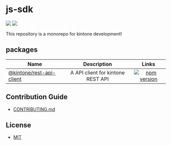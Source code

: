 # js-sdk

[![](https://github.com/kintone/js-sdk/workflows/test/badge.svg)](https://github.com/kintone/js-sdk/actions?workflow=test)
[![](https://github.com/kintone/js-sdk/workflows/lint/badge.svg)](https://github.com/kintone/js-sdk/actions?workflow=lint)

This repository is a monorepo for kintone development!

## packages

| Name               | Description                                       | Links    |
| ------------------ | :-----------------------------------------------: | :------: |
| [@kintone/rest-api-client](packages/rest-api-client) | A API client for kintone REST API | [![npm version](https://badge.fury.io/js/%40kintone%2Frest-api-client.svg)](https://badge.fury.io/js/%40kintone%2Frest-api-client)

## Contribution Guide

- [CONTRIBUTING.md](CONTRIBUTING.md)

## License

- [MIT](LICENSE)